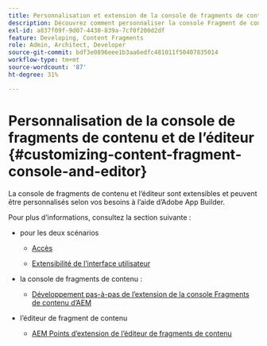 ```yaml
---
title: Personnalisation et extension de la console de fragments de contenu et de l’éditeur
description: Découvrez comment personnaliser la console Fragment de contenu et l’éditeur
exl-id: a837f09f-9d07-4430-839a-7cf0f200d2df
feature: Developing, Content Fragments
role: Admin, Architect, Developer
source-git-commit: bdf3e0896eee1b3aa6edfc481011f50407835014
workflow-type: tm+mt
source-wordcount: '87'
ht-degree: 31%

---
```


# Personnalisation de la console de fragments de contenu et de l’éditeur {#customizing-content-fragment-console-and-editor}

La console de fragments de contenu et l’éditeur sont extensibles et peuvent être personnalisés selon vos besoins à l’aide d’Adobe App Builder.

Pour plus d’informations, consultez la section suivante :

* pour les deux scénarios

   * [Accès](https://developer.adobe.com/uix/docs/guides/get-access/)

   * [Extensibilité de l’interface utilisateur](https://developer.adobe.com/uix/docs/)

* la console de fragments de contenu :

   * [Développement pas-à-pas de l’extension de la console Fragments de contenu d’AEM](https://developer.adobe.com/uix/docs/services/aem-cf-console-admin/extension-development/)

* l’éditeur de fragment de contenu

   * [AEM Points d’extension de l’éditeur de fragments de contenu](https://developer.adobe.com/uix/docs/services/aem-cf-editor/api/)
